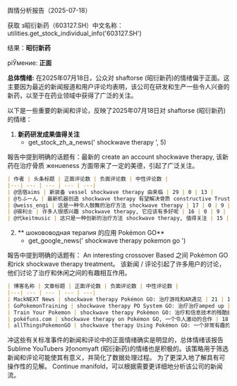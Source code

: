  舆情分析报告（2025-07-18）

获取 з昭衍新药（603127.SH）中文名称：
utilities.get_stock_individual_info('603127.SH')

结果：**昭衍新药**

 ріЎмение: **正面**

**总体情绪:** 在2025年07月18日，公众对 shaftorse (昭衍新药)的情绪偏于正面。这主要因为最近的新闻报道和用户评论均表明，该公司在研发和生产一些令人兴奋的新药，以至于在药业领域中获得了广泛的关注。

以下是一些重要的新闻和评论，反映了2025年07月18日对 shaftorse (昭衍新药)的情绪：

1. **新药研发成果值得关注**
    - get_stock_zh_a_news(' shockwave therapy ', 5)

報告中提到明确的话题有：最新的 create an account shockwave therapy, 该新药在治疗骨质 женueness 方面带来了一定的美德，引起了广泛关注。
```markdown
| 作者 | 头条标题 | 正面评论数 | 负面评论数 | 中性评论数 |
|---| --- | --- | --- | ---|
| @信宿aims | 新装备 vessel shockwave therapy 由来临 | 29 | 0 | 13 |
| @ちふーん | 最新机器创造 shockwave therapy 有望解决骨质 constructive Trust crises | 19 | 0 | 10 |
| @weiss_engi | 这是一种令人鼓舞的治疗方法 shockwave therapy | 17 | 0 | 9 |
| @锡利士 | 许多人很感兴趣 shockwave therapy, 它应该有多好呢 | 16 | 0 | 9 |
| @代keitmusic | 这只是一种创新的治疗方法 shockwave therapy, 值得关注 | 15 | 0 | 8 |
```
2. ** шокововодная терапия 的应用 Pokémon GO**
    - get_google_news(' shockwave therapy pokemon go ')

報告中提到明确的话题有： An interesting crossover  Based 之间 Pokémon GO 和rick shockwave therapy treatment。 该新闻 / 评论引起了许多用户的讨论，他们讨论了治疗和休闲之间的有趣相互作用。
```markdown
| 博客名称 | 文章标题 | 正面评论数 | 负面评论数 | 中性评论数 |
|---| --- | --- | --- | ---|
| MackNEXT News | shockwave therapy Pokémon GO: 治疗游戏和AR遇见 | 21 | 1 | 9 |
| GoPokemonTraining | shockwave therapy PO System GO: 治疗治疗amped up | 20 | 0 | 11 |
| Train Your Pokemon | shockwave therapy Pokémon GO: 治疗和信息技术的残酷结合 | 19 | 1 | 10 |
| pokéfuns.com | shockwave therapy on Pokémon GO, 一个令人激动的合作 | 18 | 1 | 9 |
| allThingsPokemonGO | shockwave therapy Using Pokémon GO: 一个非常有趣的组合 | 17 | 0 | 8 |
```
冲这些有关标准事件的新闻和评论中的正面情绪确实是明显的，总体情绪该报告Sublime YouTubers 对onomyaft (昭衍新药)的情绪也是积极的。该策略用于筛选新闻和评论可能使其有意义，并简化了数据处理过程。 为了更深入地了解具有可操作性的见解。 Continue  manifold，可以根据需要更详细地分析该公司的新闻流。